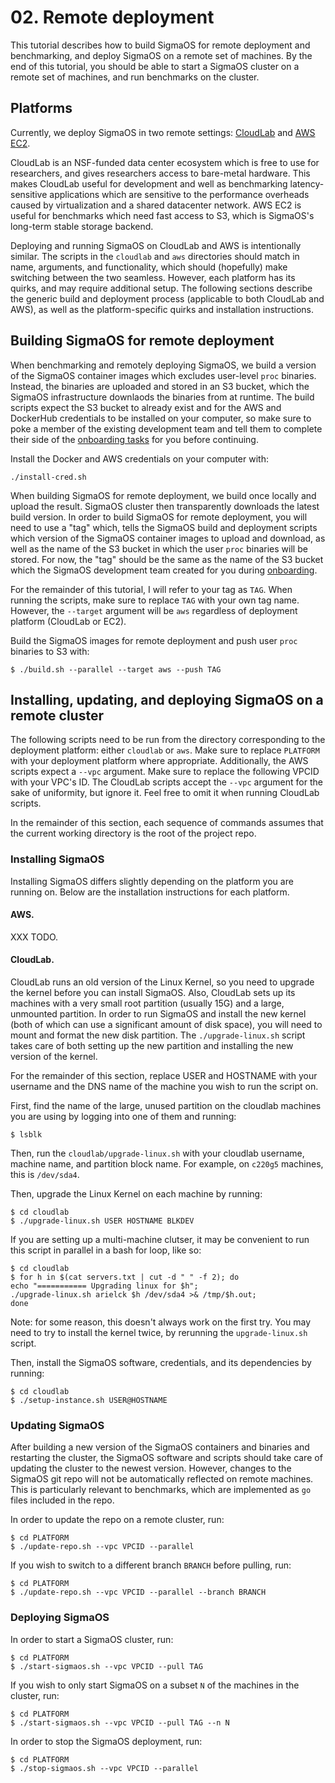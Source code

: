 # 02. Remote deployment

This tutorial describes how to build SigmaOS for remote deployment and
benchmarking, and deploy SigmaOS on a remote set of machines. By the end of
this tutorial, you should be able to start a SigmaOS cluster on a remote set of
machines, and run benchmarks on the cluster.

## Platforms

Currently, we deploy SigmaOS in two remote settings:
[CloudLab](https://cloudlab.us/) and [AWS EC2](https://aws.amazon.com/ec2/).

CloudLab is an NSF-funded data center ecosystem which is free to use for
researchers, and gives researchers access to bare-metal hardware. This makes
CloudLab useful for development and well as benchmarking latency-sensitive
applications which are sensitive to the performance overheads caused by
virtualization and a shared datacenter network. AWS EC2 is useful for
benchmarks which need fast access to S3, which is SigmaOS's long-term stable
storage backend.

Deploying and running SigmaOS on CloudLab and AWS is intentionally similar. The
scripts in the `cloudlab` and `aws` directories should match in name,
arguments, and functionality, which should (hopefully) make switching between
the two seamless. However, each platform has its quirks, and may require
additional setup. The following sections describe the generic build and
deployment process (applicable to both CloudLab and AWS), as well as the
platform-specific quirks and installation instructions.

## Building SigmaOS for remote deployment

When benchmarking and remotely deploying SigmaOS, we build a version of the
SigmaOS container images which excludes user-level `proc` binaries.  Instead,
the binaries are uploaded and stored in an S3 bucket, which the SigmaOS
infrastructure downlaods the binaries from at runtime. The build scripts expect
the S3 bucket to already exist and for the AWS and DockerHub credentials to be
installed on your computer, so make sure to poke a member of the existing
development team and tell them to complete their side of the [onboarding
tasks](./onboarding.md) for you before continuing.

Install the Docker and AWS credentials on your computer with:

```
./install-cred.sh
```

When building SigmaOS for remote deployment, we build once locally and upload
the result. SigmaOS cluster then transparently downloads the latest build
version. In order to build SigmaOS for remote deployment, you will need to use
a "tag" which, tells the SigmaOS build and deployment scripts which version of
the SigmaOS container images to upload and download, as well as the name of the
S3 bucket in which the user `proc` binaries will be stored. For now, the "tag"
should be the same as the name of the S3 bucket which the SigmaOS development
team created for you during [onboarding](./onboarding.md).

For the remainder of this tutorial, I will refer to your tag as `TAG`. When
running the scripts, make sure to replace `TAG` with your own tag name.
However, the `--target` argument will be `aws` regardless of deployment
platform (CloudLab or EC2).

Build the SigmaOS images for remote deployment and push user `proc` binaries to
S3 with:

```
$ ./build.sh --parallel --target aws --push TAG
```

## Installing, updating, and deploying SigmaOS on a remote cluster

The following scripts need to be run from the directory corresponding to the
deployment platform: either `cloudlab` or `aws`. Make sure to replace
`PLATFORM` with your deployment platform where appropriate.  Additionally, the
AWS scripts expect a `--vpc` argument. Make sure to replace the following VPCID
with your VPC's ID. The CloudLab scripts accept the `--vpc` argument for the
sake of uniformity, but ignore it. Feel free to omit it when running CloudLab
scripts.

In the remainder of this section, each sequence of commands assumes that the
current working directory is the root of the project repo.

### Installing SigmaOS

Installing SigmaOS differs slightly depending on the platform you are running
on. Below are the installation instructions for each platform.

#### AWS.

XXX TODO.

#### CloudLab.

CloudLab runs an old version of the Linux Kernel, so you need to upgrade the
kernel before you can install SigmaOS. Also, CloudLab sets up its machines with
a very small root partition (usually 15G) and a large, unmounted partition. In
order to run SigmaOS and install the new kernel (both of which can use a
significant amount of disk space), you will need to mount and format the new
disk partition. The `./upgrade-linux.sh` script takes care of both setting up
the new partition and installing the new version of the kernel.

For the remainder of this section,
replace USER and HOSTNAME with your username and the DNS name of the machine
you wish to run the script on.

First, find the name of the large, unused partition on the cloudlab machines
you are using by logging into one of them and running:

```
$ lsblk
```

Then, run the `cloudlab/upgrade-linux.sh` with your cloudlab username, machine 
name, and partition block name. For example, on `c220g5` machines, this is `/dev/sda4`.

Then, upgrade the Linux Kernel on each machine by running:

```
$ cd cloudlab
$ ./upgrade-linux.sh USER HOSTNAME BLKDEV
```

If you are setting up a multi-machine clutser, it may be convenient to run this
script in parallel in a bash for loop, like so:

```
$ cd cloudlab
$ for h in $(cat servers.txt | cut -d " " -f 2); do
echo "=========== Upgrading linux for $h";
./upgrade-linux.sh arielck $h /dev/sda4 >& /tmp/$h.out;
done
```

Note: for some reason, this doesn't always work on the first try. You may need
to try to install the kernel twice, by rerunning the `upgrade-linux.sh` script.

Then, install the SigmaOS software, credentials, and its dependencies by
running:

```
$ cd cloudlab
$ ./setup-instance.sh USER@HOSTNAME
```

### Updating SigmaOS

After building a new version of the SigmaOS containers and binaries and
restarting the cluster, the SigmaOS software and scripts should take care of
updating the cluster to the newest version.  However, changes to the SigmaOS
git repo will not be automatically reflected on remote machines. This is
particularly relevant to benchmarks, which are implemented as `go` files
included in the repo.

In order to update the repo on a remote cluster, run:

```
$ cd PLATFORM
$ ./update-repo.sh --vpc VPCID --parallel
```

If you wish to switch to a different branch `BRANCH` before pulling, run:

```
$ cd PLATFORM
$ ./update-repo.sh --vpc VPCID --parallel --branch BRANCH
```

### Deploying SigmaOS

In order to start a SigmaOS cluster, run:

```
$ cd PLATFORM
$ ./start-sigmaos.sh --vpc VPCID --pull TAG
```

If you wish to only start SigmaOS on a subset `N` of the machines in the
cluster, run:

```
$ cd PLATFORM
$ ./start-sigmaos.sh --vpc VPCID --pull TAG --n N
```

In order to stop the SigmaOS deployment, run:

```
$ cd PLATFORM
$ ./stop-sigmaos.sh --vpc VPCID --parallel
```
